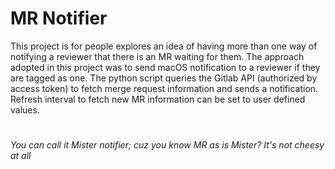 # MR Notifier

This project is for people explores an idea of having more than one way of notifying a reviewer that there is an MR waiting for them. The approach adopted in this project was to send macOS notification to a reviewer if they are tagged as one. The python script queries the Gitlab API (authorized by access token) to fetch merge request information and sends a notification. Refresh interval to fetch new MR information can be set to user defined values.
#
*You can call it Mister notifier; cuz you know MR as is Mister? It's not cheesy at all*

